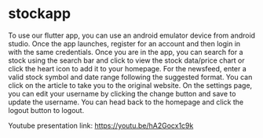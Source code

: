 # stockapp

To use our flutter app, you can use an android emulator device from android studio. Once the app launches, register for an account and then login in with the same credentials. Once you are in the app,
you can search for a stock using the search bar and click to view the stock data/price chart or click the heart icon to add it to your homepage. For the newsfeed, enter a valid stock symbol and date range following the suggested format. You can click on the article to take you to the original website. On the settings page, you can edit your username by clicking the change button and save to update the username. You can head back to the homepage and click the logout button to logout.

Youtube presentation link: https://youtu.be/hA2Gocx1c9k
